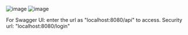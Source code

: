 ![image](https://github.com/mfy98/flight-search-api/assets/74006145/aefbae04-6333-41d7-99a2-b0f10033e4cc)
![image](https://github.com/mfy98/flight-search-api/assets/74006145/51fb7ad3-b6c1-4dd8-a750-371fbc6b5b17)


For Swagger UI: enter the url as "localhost:8080/api" to access.
Security url: "localhost:8080/login"
